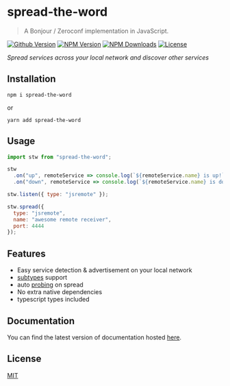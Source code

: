 # spread-the-word

> A Bonjour / Zeroconf implementation in JavaScript.

[![Github Version](https://img.shields.io/github/release/ardean/spread-the-word.svg)](https://github.com/ardean/spread-the-word)
[![NPM Version](https://img.shields.io/npm/v/spread-the-word.svg)](https://npmjs.org/package/spread-the-word)
[![NPM Downloads](https://img.shields.io/npm/dm/spread-the-word.svg)](https://npmjs.org/package/spread-the-word)
[![License](https://img.shields.io/npm/l/spread-the-word.svg)](LICENSE.md)

*Spread services across your local network and discover other services*

## Installation
```shell
npm i spread-the-word
```
or
```shell
yarn add spread-the-word
```

## Usage
```js
import stw from "spread-the-word";

stw
  .on("up", remoteService => console.log(`${remoteService.name} is up!`))
  .on("down", remoteService => console.log(`${remoteService.name} is down!`));

stw.listen({ type: "jsremote" });

stw.spread({
  type: "jsremote",
  name: "awesome remote receiver",
  port: 4444
});
```

## Features

- Easy service detection & advertisement on your local network
- [subtypes](https://tools.ietf.org/html/rfc6763#section-7.1) support 
- auto [probing](https://tools.ietf.org/html/rfc6762#section-8.1) on spread
- No extra native dependencies
- typescript types included

## Documentation

You can find the latest version of documentation hosted [here](https://ardean.github.io/spread-the-word/index.html).

## License

[MIT](LICENSE.md)